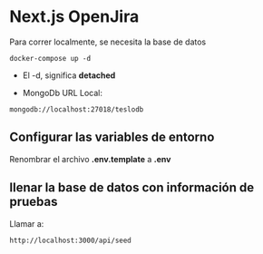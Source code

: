 # Next.js OpenJira

Para correr localmente, se necesita la base de datos

```
docker-compose up -d
```

- El -d, significa **detached**

- MongoDb URL Local:

```
mongodb://localhost:27018/teslodb
```

## Configurar las variables de entorno

Renombrar el archivo **.env.template** a **.env**

## llenar la base de datos con información de pruebas

Llamar a:

```
http://localhost:3000/api/seed
```
